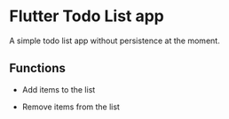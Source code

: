 # Flutter Todo List app

A simple todo list app without persistence at the moment.

## Functions

- Add items to the list

- Remove items from the list